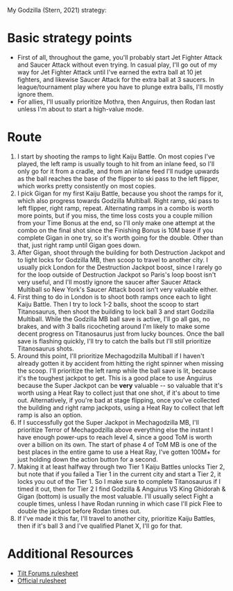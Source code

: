 My Godzilla (Stern, 2021) strategy:

# Basic strategy points

* First of all, throughout the game, you'll probably start Jet Fighter Attack and Saucer Attack without even trying. In casual play, I'll go out of my way for Jet Fighter Attack until I've earned the extra ball at 10 jet fighters, and likewise Saucer Attack for the extra ball at 3 saucers. In league/tournament play where you have to plunge extra balls, I'll mostly ignore them.
* For allies, I'll usually prioritize Mothra, then Anguirus, then Rodan last unless I'm about to start a high-value mode.

# Route

1. I start by shooting the ramps to light Kaiju Battle. On most copies I've played, the left ramp is usually tough to hit from an inlane feed, so I'll only go for it from a cradle, and from an inlane feed I'll nudge upwards as the ball reaches the base of the flipper to ski pass to the left flipper, which works pretty consistently on most copies.
2. I pick Gigan for my first Kaiju Battle, because you shoot the ramps for it, which also progress towards Godzilla Multiball. Right ramp, ski pass to left flipper, right ramp, repeat. Alternating ramps in a combo is worth more points, but if you miss, the time loss costs you a couple million from your Time Bonus at the end, so I'll only make one attempt at the combo on the final shot since the Finishing Bonus is 10M base if you complete Gigan in one try, so it's worth going for the double. Other than that, just right ramp until Gigan goes down.
3. After Gigan, shoot through the building for both Destruction Jackpot and to light locks for Godzilla MB, then scoop to travel to another city. I usually pick London for the Destruction Jackpot boost, since I rarely go for the loop outside of Destruction Jackpot so Paris's loop boost isn't very useful, and I'll mostly ignore the saucer after Saucer Attack Multiball so New York's Saucer Attack boost isn't very valuable either.
4. First thing to do in London is to shoot both ramps once each to light Kaiju Battle. Then I try to lock 1-2 balls, shoot the scoop to start Titanosaurus, then shoot the building to lock ball 3 and start Godzilla Multiball. While the Godzilla MB ball save is active, I'll go all gas, no brakes, and with 3 balls ricocheting around I'm likely to make some decent progress on Titanosaurus just from lucky bounces. Once the ball save is flashing quickly, I'll try to catch the balls but I'll still prioritize Titanosaurus shots.
5. Around this point, I'll prioritize Mechagodzilla Multiball if I haven't already gotten it by accident from hitting the right spinner when missing the scoop. I'll prioritize the left ramp while the ball save is lit, because it's the toughest jackpot to get. This is a good place to use Anguirus because the Super Jackpot can be **very** valuable -- so valuable that it's worth using a Heat Ray to collect just that one shot, if it's about to time out. Alternatively, if you're bad at stage flipping, once you've collected the building and right ramp jackpots, using a Heat Ray to collect that left ramp is also an option.
6. If I successfully got the Super Jackpot in Mechagodzilla MB, I'll prioritize Terror of Mechagodzilla above everything else the instant I have enough power-ups to reach level 4, since a good ToM is worth over a billion on its own. The start of phase 4 of ToM MB is one of the best places in the entire game to use a Heat Ray, I've gotten 100M+ for just holding down the action button for a second.
7. Making it at least halfway through two Tier 1 Kaiju Battles unlocks Tier 2, but note that if you failed a Tier 1 in the current city and start a Tier 2, it locks you out of the Tier 1. So I make sure to complete Titanosaurus if I timed it out, then for Tier 2 I find Godzilla & Anguirus VS King Ghidorah & Gigan (bottom) is usually the most valuable. I'll usually select Fight a couple times, unless I have Rodan running in which case I'll pick Flee to double the jackpot before Rodan times out.
8. If I've made it this far, I'll travel to another city, prioritize Kaiju Battles, then if it's ball 3 and I've qualified Planet X, I'll go for that.

# Additional Resources
* [Tilt Forums rulesheet](https://tiltforums.com/t/stern-godzilla-rulesheet/7210)
* [Official rulesheet](https://sternpinball.com/wp-content/uploads/2022/06/Godzilla-Rulesheet.pdf)
